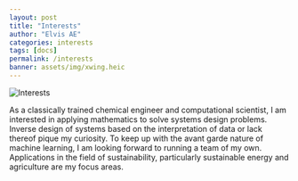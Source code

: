 ```yaml
---
layout: post
title: "Interests"
author: "Elvis AE"
categories: interests
tags: [docs]
permalink: /interests
banner: assets/img/xwing.heic
---
```


![Interests](assets/img/xwing.heic)

As a classically trained chemical engineer and computational scientist, I am interested in applying mathematics to solve systems design problems. Inverse design of systems based on the interpretation of data or lack thereof pique my curiosity. To keep up with the avant garde nature of machine learning, I am looking forward to running a team of my own. Applications in the field of sustainability, particularly sustainable energy and agriculture are my focus areas.

